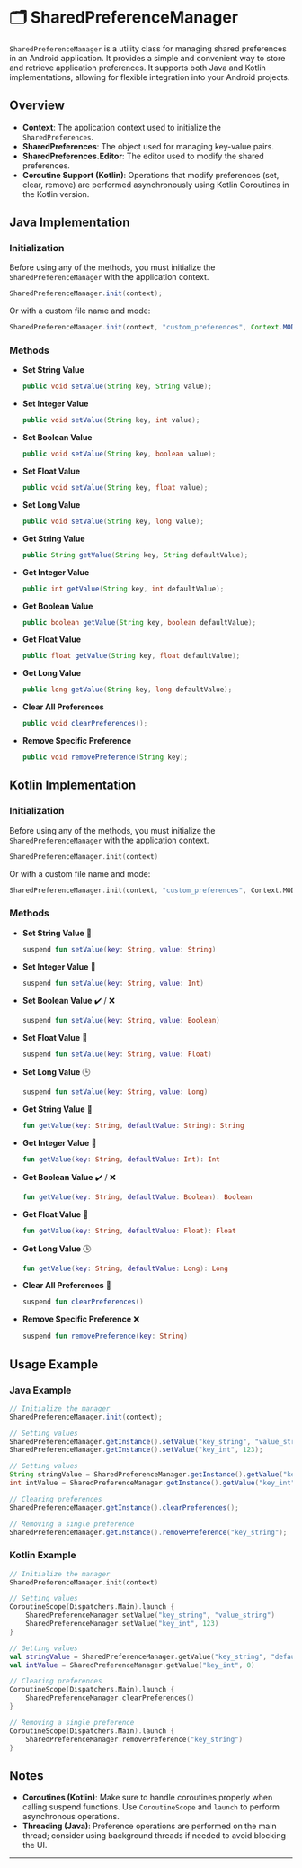 # 🗂️ SharedPreferenceManager

`SharedPreferenceManager` is a utility class for managing shared preferences in an Android application. It provides a simple and convenient way to store and retrieve application preferences. It supports both Java and Kotlin implementations, allowing for flexible integration into your Android projects.

## Overview

- **Context**: The application context used to initialize the `SharedPreferences`.
- **SharedPreferences**: The object used for managing key-value pairs.
- **SharedPreferences.Editor**: The editor used to modify the shared preferences.
- **Coroutine Support (Kotlin)**: Operations that modify preferences (set, clear, remove) are performed asynchronously using Kotlin Coroutines in the Kotlin version.

## Java Implementation

### Initialization

Before using any of the methods, you must initialize the `SharedPreferenceManager` with the application context.

```java
SharedPreferenceManager.init(context);
```

Or with a custom file name and mode:

```java
SharedPreferenceManager.init(context, "custom_preferences", Context.MODE_PRIVATE);
```

### Methods

- **Set String Value**

    ```java
    public void setValue(String key, String value);
    ```

- **Set Integer Value**

    ```java
    public void setValue(String key, int value);
    ```

- **Set Boolean Value**

    ```java
    public void setValue(String key, boolean value);
    ```

- **Set Float Value**

    ```java
    public void setValue(String key, float value);
    ```

- **Set Long Value**

    ```java
    public void setValue(String key, long value);
    ```

- **Get String Value**

    ```java
    public String getValue(String key, String defaultValue);
    ```

- **Get Integer Value**

    ```java
    public int getValue(String key, int defaultValue);
    ```

- **Get Boolean Value**

    ```java
    public boolean getValue(String key, boolean defaultValue);
    ```

- **Get Float Value**

    ```java
    public float getValue(String key, float defaultValue);
    ```

- **Get Long Value**

    ```java
    public long getValue(String key, long defaultValue);
    ```

- **Clear All Preferences**

    ```java
    public void clearPreferences();
    ```

- **Remove Specific Preference**

    ```java
    public void removePreference(String key);
    ```

## Kotlin Implementation

### Initialization

Before using any of the methods, you must initialize the `SharedPreferenceManager` with the application context.

```kotlin
SharedPreferenceManager.init(context)
```

Or with a custom file name and mode:

```kotlin
SharedPreferenceManager.init(context, "custom_preferences", Context.MODE_PRIVATE)
```

### Methods

- **Set String Value** 📝

    ```kotlin
    suspend fun setValue(key: String, value: String)
    ```

- **Set Integer Value** 🔢

    ```kotlin
    suspend fun setValue(key: String, value: Int)
    ```

- **Set Boolean Value** ✔️ / ❌

    ```kotlin
    suspend fun setValue(key: String, value: Boolean)
    ```

- **Set Float Value** 📏

    ```kotlin
    suspend fun setValue(key: String, value: Float)
    ```

- **Set Long Value** 🕒

    ```kotlin
    suspend fun setValue(key: String, value: Long)
    ```

- **Get String Value** 📝

    ```kotlin
    fun getValue(key: String, defaultValue: String): String
    ```

- **Get Integer Value** 🔢

    ```kotlin
    fun getValue(key: String, defaultValue: Int): Int
    ```

- **Get Boolean Value** ✔️ / ❌

    ```kotlin
    fun getValue(key: String, defaultValue: Boolean): Boolean
    ```

- **Get Float Value** 📏

    ```kotlin
    fun getValue(key: String, defaultValue: Float): Float
    ```

- **Get Long Value** 🕒

    ```kotlin
    fun getValue(key: String, defaultValue: Long): Long
    ```

- **Clear All Preferences** 🚮

    ```kotlin
    suspend fun clearPreferences()
    ```

- **Remove Specific Preference** ❌

    ```kotlin
    suspend fun removePreference(key: String)
    ```

## Usage Example

### Java Example

```java
// Initialize the manager
SharedPreferenceManager.init(context);

// Setting values
SharedPreferenceManager.getInstance().setValue("key_string", "value_string");
SharedPreferenceManager.getInstance().setValue("key_int", 123);

// Getting values
String stringValue = SharedPreferenceManager.getInstance().getValue("key_string", "default_string");
int intValue = SharedPreferenceManager.getInstance().getValue("key_int", 0);

// Clearing preferences
SharedPreferenceManager.getInstance().clearPreferences();

// Removing a single preference
SharedPreferenceManager.getInstance().removePreference("key_string");
```

### Kotlin Example

```kotlin
// Initialize the manager
SharedPreferenceManager.init(context)

// Setting values
CoroutineScope(Dispatchers.Main).launch {
    SharedPreferenceManager.setValue("key_string", "value_string")
    SharedPreferenceManager.setValue("key_int", 123)
}

// Getting values
val stringValue = SharedPreferenceManager.getValue("key_string", "default_string")
val intValue = SharedPreferenceManager.getValue("key_int", 0)

// Clearing preferences
CoroutineScope(Dispatchers.Main).launch {
    SharedPreferenceManager.clearPreferences()
}

// Removing a single preference
CoroutineScope(Dispatchers.Main).launch {
    SharedPreferenceManager.removePreference("key_string")
}
```

## Notes

- **Coroutines (Kotlin)**: Make sure to handle coroutines properly when calling suspend functions. Use `CoroutineScope` and `launch` to perform asynchronous operations.
- **Threading (Java)**: Preference operations are performed on the main thread; consider using background threads if needed to avoid blocking the UI.
---
